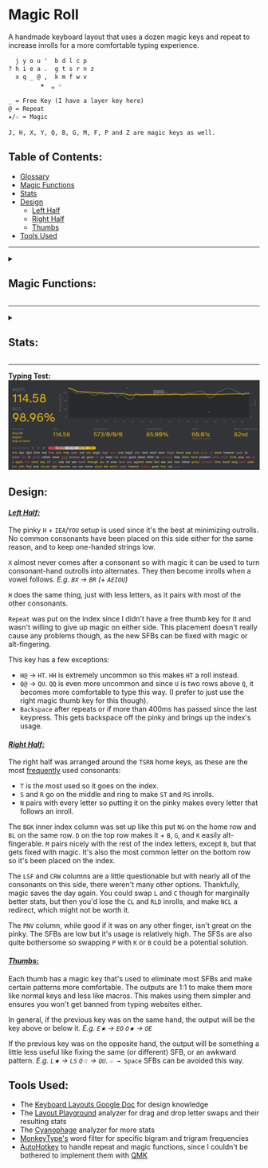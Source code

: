 # Magic Roll
A handmade keyboard layout that uses a dozen magic keys and repeat to increase inrolls for a more comfortable typing experience.
```
  j y o u '  b d l c p 
? h i e a .  g t s r n z
  x q _ @ ,  k m f w v
         ★  ␣ ☆

_ = Free Key (I have a layer key here)
@ = Repeat
★/☆ = Magic

J, H, X, Y, Q, B, G, M, F, P and Z are magic keys as well.
```
## Table of Contents:
- [Glossary](glossary.md)
- [Magic Functions](#magic-functions)
- [Stats](#stats)
- [Design](#design)
  - [Left Half](#left-half)
  - [Right Half](#right-half)
  - [Thumbs](#thumbs)
- [Tools Used](#tools-used)
---

<details>
  <summary><h2>Magic Functions:</h2></summary>
  
```
★:          ☆:          B:          Q:
--------     --------    --------    --------
★ → Shift   --------     CB → CK     @Q → @U
☆★ → ␣     ★☆ → U      SB → SW     BQ → BM
.★ → ."     .☆ → ..     --------     LQ → LF
,★ → ,"     --------     F:          WQ → WB
?★ → ?"     --------     --------    XQ → XR
!★ → !"     --------     WF → WL     --------
@★ → @"     --------     --------    X:
"★ → "A     --------     G:          --------
(★ → (A     --------     --------    ☆X → ☆L
A★ → AU     A☆ → A.     CG → CH     @X → @A
B★ → BT     --------     SG → SC     BX → BR
--------     C☆ → CC     --------    CX → CR
--------     D☆ → DM     H:          DX → DW 
E★ → EO     E☆ → EY     --------    FX → FL
--------     F☆ → FL     BH → BL     GX → GR 
--------     F☆ → FL     LH → LL     KX → KT
--------     G☆ → GM     DH → DR     LX → LV
H★ → H?     H☆ → HH     FH → FR     MX → MB 
H★ → H?     H☆ → HH     KH → KN     PX → PR
I★ → IQ     I☆ → IY     LH → LL     RX → RP
--------     J☆ → JO     MH → MP     SX → SP
K★ → KG     --------     --------    TX → TW
L★ → LS     L☆ → LS     J:          WX → WR 
M★ → MP     M☆ → MP     --------    --------  
N★ → NP     N☆ → NV     SJ → SS     Y:
O★ → OE     O☆ → OX     --------    --------
P★ → PV     P☆ → PN     M:          JY → JI              
Q★ → QI     Q☆ → QU     --------    --------            
R★ → RC     R☆ → RC     FM → FL     Z:   
--------     S☆ → SL     --------    --------           
--------     T☆ → TR     P:         DZ → DT 
U★ → UA     U☆ → U,     --------    FZ → FS
V★ → VP     V☆ → VV     BP → BV     GZ → GT   
X★ → XI     X☆ → XH     DP → DV     LZ → LW   
Y★ → YI     --------     --------    MZ → MT         
--------     --------     --------    RZ → RW    
--------     --------     --------    SZ → SF
--------     --------     --------    TZ → TD

```

</details>

---

<details>
  <summary><h2>Stats:</h2></summary>
Without repeat or magic unless specified.

**[Layout Playground](https://oxey.dev/playground/index.html "Layout Playground"):**
![without repeat](images/without%20repeat.jpg)
**[Layout Playground](https://oxey.dev/playground/index.html "Layout Playground")** (With Repeat):
![repeat](images/repeat.jpg)
**[Cyanophage](https://cyanophage.github.io/playground.html?layout=jyou%27bdlcp-hiea.gtsrnzxq%5C%3D%2Ckmfwv%2F%3B&mode=ergo&lan=english "View on Cyanophage"):**
![cyanophage](images/cyanophage.jpg)
**[KeySolve](https://drowningnewt.github.io/keysolve-web "Keysolve"):**
![keysolve](images/keysolve.jpg)

</details>

---
**Typing Test:**
![typing test](images/typing%20test.jpg)

## Design:

#### <ins>*Left Half:*
The pinky `H` + `IEA`/`YOU` setup is used since it's the best at minimizing outrolls. No common consonants have been placed on this side either for the same reason, and to keep one-handed strings low.

`X` almost never comes after a consonant so with magic it can be used to turn consonant-hand outrolls into alternates. They then become inrolls when a vowel follows. *E.g. `BX` → `BR` (+ `AEIOU`)*

`H` does the same thing, just with less letters, as it pairs with most of the other consonants.

`Repeat` was put on the index since I didn't have a free thumb key for it and wasn't willing to give up magic on either side. This placement doesn't really cause any problems though, as the new SFBs can be fixed with magic or alt-fingering. 

This key has a few exceptions:
- `H@` → `HT`. `HH` is extremely uncommon so this makes `HT` a roll instead.
- `Q@` → `QU`. `QQ` is even more uncommon and since `U` is two rows above `Q`, it becomes more comfortable to type this way. (I prefer to just use the right magic thumb key for this though).
- `Backspace` after repeats or if more than 400ms has passed since the last keypress. This gets backspace off the pinky and brings up the index's usage.

#### <ins>*Right Half:*
The right half was arranged around the `TSRN` home keys, as these are the most [frequently](https://norvig.com/mayzner.html#:~:text=electrocardiographic%0Ainstitutionalization%09%09%20uncharacteristically-,Letter%20Counts,-Enough%20of%20words "Norvig Letter Frequency Chart") used consonants:

- `T` is the most used so it goes on the index.
- `S` and `R` go on the middle and ring to make `ST` and `RS` inrolls.
- `N` pairs with every letter so putting it on the pinky makes every letter that follows an inroll.

The `BGK` inner index column was set up like this put `NG` on the home row and `BL` on the same row. `D` on the top row makes it + `B`, `G`, and `K` easily alt-fingerable. `M` pairs nicely with the rest of the index letters, except `B`, but that gets fixed with magic. It's also the most common letter on the bottom row so it's been placed on the index.

The `LSF` and `CRW` columns are a little questionable but with nearly all of the consonants on this side, there weren't many other options. Thankfully, magic saves the day again. You could swap `L` and `C` though for marginally better stats, but then you'd lose the `CL` and `RLD` inrolls, and make `NCL` a redirect, which might not be worth it.

The `PNV` column, while good if it was on any other finger, isn't great on the pinky. The SFBs are low but it's usage is relatively high. The SFSs are also quite bothersome so swapping `P` with `K` or `B` could be a potential solution.

#### <ins>*Thumbs:*
Each thumb has a magic key that's used to eliminate most SFBs and make certain patterns more comfortable. The outputs are 1:1 to make them more like normal keys and less like macros. This makes using them simpler and ensures you won't get banned from typing websites either.

In general, if the previous key was on the same hand, the output will be the key above or below it. *E.g. `E★` → `EO` `O★` → `OE`*

If the previous key was on the opposite hand, the output will be something a little less useful like fixing the same (or different) SFB, or an awkward pattern. *E.g. `L★` → `LS` `Q☆` → `QU`*. `☆ → Space` SFBs can be avoided this way.

## Tools Used:
- The [Keyboard Layouts Google Doc](https://docs.google.com/document/d/1W0jhfqJI2ueJ2FNseR4YAFpNfsUM-_FlREHbpNGmC2o "Keyboard Layouts Google Doc") for design knowledge
- The [Layout Playground](https://oxey.dev/playground/index.html "Layout Playground") analyzer for drag and drop letter swaps and their resulting stats
- The [Cyanophage](https://cyanophage.github.io "Cyanophage Analyzer") analyzer for more stats
- [MonkeyType's](https://monkeytype.com "MonkeyType") word filter for specific bigram and trigram frequencies
- [AutoHotkey](https://www.autohotkey.com "AutoHotkey's Website") to handle repeat and magic functions, since I couldn't be bothered to implement them with [QMK](https://docs.qmk.fm/features/repeat_key "QMK Repeat/Magic Documentation")
